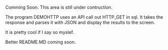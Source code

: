 Comming Soon.  This area is still under contruction.

The program DEMOHTTP uses an API call out HTTP_GET in sql.  It takes the response and parses it with JSON and display the results to the screen.

It is pretty cool if I say so myslef.

Better README.MD coming soon.
